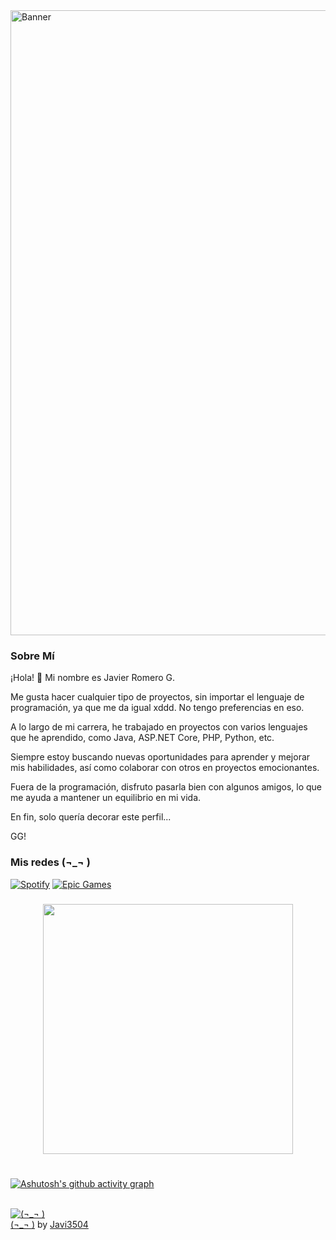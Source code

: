 <div>
  <img src="https://static.planetminecraft.com/files/profile_banner/5108661_2.png" style="width: 1000px; height: auto;" alt="Banner" />
</div>



### Sobre Mí


¡Hola! 👋 Mi nombre es Javier Romero G.

Me gusta hacer cualquier tipo de proyectos, sin importar el lenguaje de programación, ya que me da igual xddd. No tengo preferencias en eso.

A lo largo de mi carrera, he trabajado en proyectos con varios lenguajes que he aprendido, como Java, ASP.NET Core, PHP, Python, etc.

Siempre estoy buscando nuevas oportunidades para aprender y mejorar mis habilidades, así como colaborar con otros en proyectos emocionantes.

Fuera de la programación, disfruto pasarla bien con algunos amigos, lo que me ayuda a mantener un equilibrio en mi vida.

En fin, solo quería decorar este perfil...

GG!


###

### Mis redes (¬_¬ )
[![Spotify](https://img.shields.io/badge/Spotify-Playlist-green?logo=spotify)](https://open.spotify.com/playlist/4Z3oJoBIRP2DWHaNylkRo2?si=f9210670999a426b)     [![Epic Games](https://img.shields.io/badge/Epic%20Games-Javi.cr.-blue?logo=epicgames)](https://www.epicgames.com)

###



<div align="center">
  <img src="https://github.com/Anmol-Baranwal/Cool-GIFs-For-GitHub/assets/74038190/7b282ec6-fcc3-4600-90a7-2c3140549f58" width="400">
<br><br>
</div>


###
[![Ashutosh's github activity graph](https://github-readme-activity-graph-fjqz177.vercel.app/graph?username=Javi-CR&theme=github-light)](https://github.com/ashutosh00710/github-readme-activity-graph)


<a href="https://www.planetminecraft.com/skin/xd-6282107/" title="(¬_¬ ) Minecraft Skin"><br /><img src="https://static.planetminecraft.com/files/resource_media/preview/f464a069de8a4126-17810580-minecraft-skin.jpg" alt="(¬_¬ )" border="0"/><br/>(¬_¬ )</a> by <a href="https://www.planetminecraft.com/member/javi3504/" title="Javi3504 Profile">Javi3504</a>
